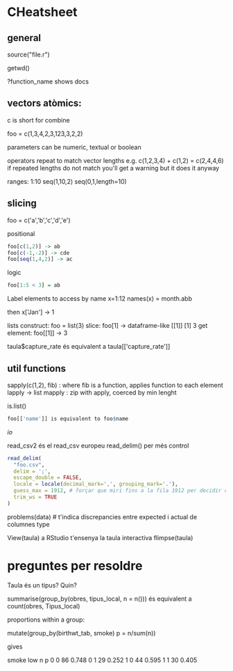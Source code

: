 
CHeatsheet
==========

general
-------
source("file.r")

getwd()

?function_name shows docs

vectors atòmics:
----------------
c is short for combine

foo = c(1,3,4,2,3,123,3,2,2)

parameters can be numeric, textual or boolean

operators repeat to match vector lengths e.g. c(1,2,3,4) + c(1,2) = c(2,4,4,6)
if repeated lengths do not match you'll get a warning but it does it anyway

ranges:
1:10
seq(1,10,2)
seq(0,1,length=10)

slicing
-------
foo = c('a','b','c','d','e')

positional
```r
foo[c(1,2)] -> ab
foo[c(-1,-2)] -> cde
foo[seq(1,4,2)] -> ac
```

logic
```r
foo[1:5 < 3] = ab
```

Label elements to access by name
x=1:12
names(x) = month.abb

then
x['Jan'] -> 1

lists
construct: foo = list(3)
slice: foo[1] -> dataframe-like  [[1]] [1] 3
get element: foo[[1]] -> 3

taula$capture_rate és equivalent a taula[['capture_rate']]


util functions
---------------

sapply(c(1,2), fib) : where fib is a function, applies function to each element
lapply -> list
mapply : zip with apply, coerced by min lenght

is.list()

```r
foo[['name']] is equivalent to foo$name
```

_io_

read_csv2 és el read_csv europeu
read_delim() per més control

```r
read_delim(
  "foo.csv",
  delim = ';',
  escape_double = FALSE,
  locale = locale(decimal_mark=',', grouping_mark='.'),
  guess_max = 1912, # forçar que miri fins a la fila 1912 per decidir column type
  trim_ws = TRUE
)
```

problems(data) # t'indica discrepancies entre expected i actual de columnes type

View(taula) a RStudio t'ensenya la taula interactiva
flimpse(taula)

preguntes per resoldre
======================

Taula és un tipus? Quin?

summarise(group_by(obres, tipus_local, n = n())) és equivalent a count(obres, Tipus_local)


proportions within a group:

mutate(group_by(birthwt_tab, smoke) p = n/sum(n))

gives

smoke low n p
0 0 86 0.748
0 1 29 0.252
1 0 44 0.595
1 1 30 0.405